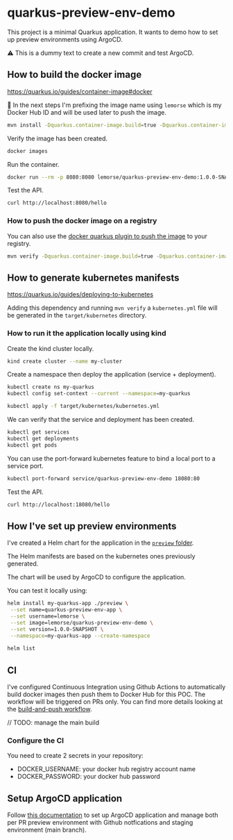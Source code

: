 # quarkus-preview-env-demo

This project is a minimal Quarkus application.
It wants to demo how to set up preview environments using ArgoCD.

:warning: This is a dummy text to create a new commit and test ArgoCD.

## How to build the docker image

https://quarkus.io/guides/container-image#docker

:memo: In the next steps I'm prefixing the image name using `lemorse` which is my Docker Hub ID and will be used later to push the image.

```bash
mvn install -Dquarkus.container-image.build=true -Dquarkus.container-image.group=lemorse
```

Verify the image has been created.
```bash
docker images
```

Run the container.
```bash
docker run --rm -p 8080:8080 lemorse/quarkus-preview-env-demo:1.0.0-SNAPSHOT
```

Test the API.
```bash
curl http://localhost:8080/hello
```

### How to push the docker image on a registry

You can also use the [docker quarkus plugin to push the image](https://quarkus.io/guides/container-image#pushing) to your registry.

```bash
mvn verify -Dquarkus.container-image.build=true -Dquarkus.container-image.group=lemorse -Dquarkus.container-image.push=true
```

## How to generate kubernetes manifests

https://quarkus.io/guides/deploying-to-kubernetes

Adding this dependency and running `mvn verify` a `kubernetes.yml` file will be generated in the `target/kubernetes` directory.

### How to run it the application locally using kind

Create the kind cluster locally.

```bash
kind create cluster --name my-cluster
```

Create a namespace then deploy the application (service + deployment).

```bash
kubectl create ns my-quarkus
kubectl config set-context --current --namespace=my-quarkus

kubectl apply -f target/kubernetes/kubernetes.yml
````

We can verify that the service and deployment has been created.

```bash
kubectl get services
kubectl get deployments
kubectl get pods
```

You can use the port-forward kubernetes feature to bind a local port to a service port.

```bash
kubectl port-forward service/quarkus-preview-env-demo 18080:80
```

Test the API.
```bash
curl http://localhost:18080/hello
```

## How I've set up preview environments

I've created a Helm chart for the application in the [`preview` folder](preview/).

The Helm manifests are based on the kubernetes ones previously generated.

The chart will be used by ArgoCD to configure the application.

You can test it locally using:
```bash
helm install my-quarkus-app ./preview \
 --set name=quarkus-preview-env-app \
 --set username=lemorse \
 --set image=lemorse/quarkus-preview-env-demo \
 --set version=1.0.0-SNAPSHOT \
 --namespace=my-quarkus-app --create-namespace
 
helm list
```

## CI

I've configured Continuous Integration using Github Actions to automatically build docker images then push them to Docker Hub for this POC.
The workflow will be triggered on PRs only.
You can find more details looking at the [build-and-push workflow](.github/workflows/build-and-push.yml).

// TODO: manage the main build

### Configure the CI

You need to create 2 secrets in your repository:
- DOCKER_USERNAME: your docker hub registry account name
- DOCKER_PASSWORD: your docker hub password

## Setup ArgoCD application

Follow [this documentation](argocd/) to set up ArgoCD application and manage both per PR preview environment with Github notfications and staging environment (main branch).
